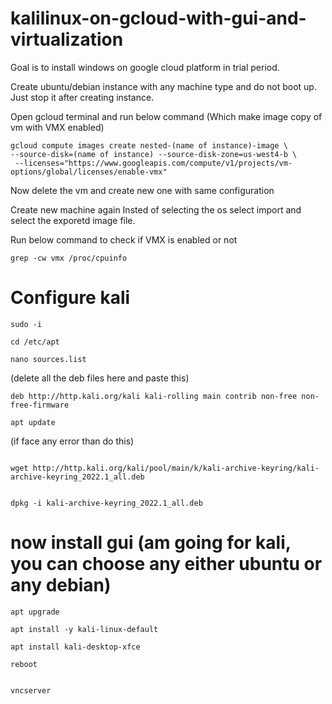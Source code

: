 # kalilinux-on-gcloud-with-gui-and-virtualization

Goal is to install windows on google cloud platform in trial period.


Create ubuntu/debian instance with any machine type and do not boot up. Just stop it after creating instance.


Open gcloud terminal and run below command (Which make image copy of vm with VMX enabled)
```
gcloud compute images create nested-(name of instance)-image \
--source-disk=(name of instance) --source-disk-zone=us-west4-b \
 --licenses="https://www.googleapis.com/compute/v1/projects/vm-options/global/licenses/enable-vmx"
```
 
Now delete the vm and create new one with same configuration

Create new machine again 
Insted of selecting the os select import and select the exporetd image file.


Run below command to check if VMX is enabled or not
```
grep -cw vmx /proc/cpuinfo
```
# Configure kali 
```
sudo -i 
```
```
cd /etc/apt 
```
```
nano sources.list 
```
(delete all the deb files here and paste this)
```
deb http://http.kali.org/kali kali-rolling main contrib non-free non-free-firmware
```
```
apt update
```

(if face any error than do this) 
```

wget http://http.kali.org/kali/pool/main/k/kali-archive-keyring/kali-archive-keyring_2022.1_all.deb
```
```

dpkg -i kali-archive-keyring_2022.1_all.deb
```


# now install gui (am going for kali, you can choose any either ubuntu or any debian)
```
apt upgrade 
```
```
apt install -y kali-linux-default
```
```
apt install kali-desktop-xfce
```
```
reboot
```
```

vncserver 
```
